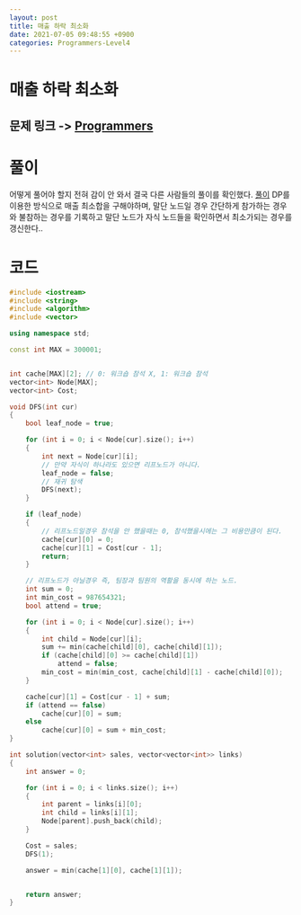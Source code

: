```yaml
---
layout: post
title: 매출 하락 최소화
date: 2021-07-05 09:48:55 +0900
categories: Programmers-Level4
---
```


# 매출 하락 최소화
## 문제 링크 -> [Programmers](https://programmers.co.kr/learn/courses/30/lessons/72416)

# 풀이
어떻게 풀어야 할지 전혀 감이 안 와서 결국 다른 사람들의 풀이를 확인했다.
[풀이](https://yabmoons.tistory.com/625) DP를 이용한 방식으로 매출 최소합을 구해야하며, 말단 노드일 경우 간단하게 참가하는 경우와 불참하는 경우를 기록하고 말단 노드가 자식 노드들을 확인하면서 최소가되는 경우를 갱신한다..

# 코드
```c++
#include <iostream>
#include <string>
#include <algorithm>
#include <vector>

using namespace std;

const int MAX = 300001;


int cache[MAX][2]; // 0: 워크숍 참석 X, 1: 워크숍 참석
vector<int> Node[MAX];
vector<int> Cost;

void DFS(int cur)
{
    bool leaf_node = true;

    for (int i = 0; i < Node[cur].size(); i++)
    {
        int next = Node[cur][i];
        // 만약 자식이 하나라도 있으면 리프노드가 아니다.
        leaf_node = false;
        // 재귀 탐색
        DFS(next);
    }

    if (leaf_node)
    {
        // 리프노드일경우 참석을 안 했을때는 0, 참석했을시에는 그 비용만큼이 된다.
        cache[cur][0] = 0;
        cache[cur][1] = Cost[cur - 1];
        return;
    }

    // 리프노드가 아닐경우 즉, 팀장과 팀원의 역활을 동시에 하는 노드.
    int sum = 0;
    int min_cost = 987654321;
    bool attend = true;

    for (int i = 0; i < Node[cur].size(); i++)
    {
        int child = Node[cur][i];
        sum += min(cache[child][0], cache[child][1]);
        if (cache[child][0] >= cache[child][1])
            attend = false;
        min_cost = min(min_cost, cache[child][1] - cache[child][0]);
    }

    cache[cur][1] = Cost[cur - 1] + sum;
    if (attend == false)
        cache[cur][0] = sum;
    else
        cache[cur][0] = sum + min_cost;
}

int solution(vector<int> sales, vector<vector<int>> links) 
{
    int answer = 0;

    for (int i = 0; i < links.size(); i++)
    {
        int parent = links[i][0];
        int child = links[i][1];
        Node[parent].push_back(child);
    }

    Cost = sales;
    DFS(1);

    answer = min(cache[1][0], cache[1][1]);


    return answer;
}
```